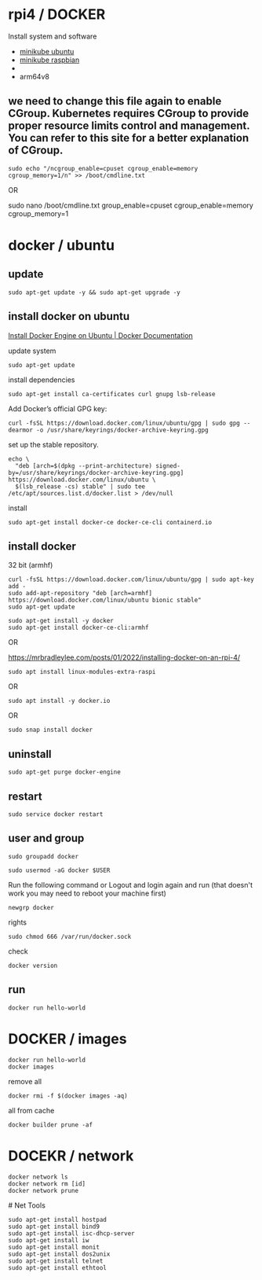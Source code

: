 # rpi4 / DOCKER
Install system and software 

+ [minikube ubuntu](minikube-ubuntu.md)
+ [minikube raspbian](minikube-raspbian64.md)
+ 
+ arm64v8

## we need to change this file again to enable CGroup. Kubernetes requires CGroup to provide proper resource limits control and management. You can refer to this site for a better explanation of CGroup.

    sudo echo "/ncgroup_enable=cpuset cgroup_enable=memory cgroup_memory=1/n" >> /boot/cmdline.txt

OR

sudo nano /boot/cmdline.txt
group_enable=cpuset cgroup_enable=memory cgroup_memory=1



# docker / ubuntu

## update

    sudo apt-get update -y && sudo apt-get upgrade -y
    
## install docker on ubuntu
[Install Docker Engine on Ubuntu | Docker Documentation](https://docs.docker.com/engine/install/ubuntu/)

update system

    sudo apt-get update

install dependencies

    sudo apt-get install ca-certificates curl gnupg lsb-release

Add Docker’s official GPG key:

    curl -fsSL https://download.docker.com/linux/ubuntu/gpg | sudo gpg --dearmor -o /usr/share/keyrings/docker-archive-keyring.gpg

set up the stable repository.

    echo \
      "deb [arch=$(dpkg --print-architecture) signed-by=/usr/share/keyrings/docker-archive-keyring.gpg] https://download.docker.com/linux/ubuntu \
      $(lsb_release -cs) stable" | sudo tee /etc/apt/sources.list.d/docker.list > /dev/null

install

    sudo apt-get install docker-ce docker-ce-cli containerd.io

## install docker

32 bit (armhf)

    curl -fsSL https://download.docker.com/linux/ubuntu/gpg | sudo apt-key add -
    sudo add-apt-repository "deb [arch=armhf] https://download.docker.com/linux/ubuntu bionic stable"
    sudo apt-get update
    
    sudo apt-get install -y docker
    sudo apt-get install docker-ce-cli:armhf

OR

https://mrbradleylee.com/posts/01/2022/installing-docker-on-an-rpi-4/


    sudo apt install linux-modules-extra-raspi
    
OR

    sudo apt install -y docker.io
    
 
OR

    sudo snap install docker

## uninstall

    sudo apt-get purge docker-engine

## restart

    sudo service docker restart
    
## user and group 

    sudo groupadd docker

    sudo usermod -aG docker $USER


Run the following command or Logout and login again and run (that doesn't work you may need to reboot your machine first)

    newgrp docker


rights

    sudo chmod 666 /var/run/docker.sock

check

    docker version



## run

    docker run hello-world

# DOCKER / images

    docker run hello-world
    docker images

remove all

    docker rmi -f $(docker images -aq)
 
all from cache

    docker builder prune -af
    

# DOCEKR / network


    docker network ls
    docker network rm [id]
    docker network prune
    

# Net Tools

    sudo apt-get install hostpad
    sudo apt-get install bind9
    sudo apt-get install isc-dhcp-server
    sudo apt-get install iw
    sudo apt-get install monit
    sudo apt-get install dos2unix
    sudo apt-get install telnet
    sudo apt-get install ethtool
  

